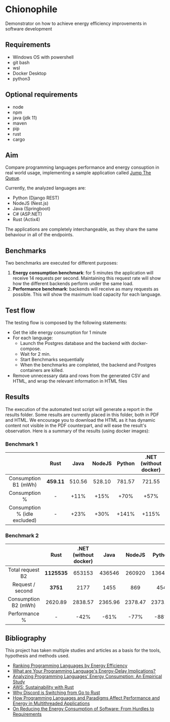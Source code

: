 # Chionophile
Demonstrator on how to achieve energy efficiency improvements  in software development

## Requirements
- Windows OS with powershell
- git bash
- wsl
- Docker Desktop
- python3

## Optional requirements
- node
- npm
- java (jdk 11)
- maven
- pip
- rust
- cargo

## Aim
Compare programming languages performance and energy consuption in real world usage, implementing a sample application called [Jump The Queue](https://github.com/devonfw/jump-the-queue).

Currently, the analyzed languages are:

- Python (Django REST)
- NodeJS (Nest.js)
- Java (Springboot)
- C# (ASP.NET)
- Rust (Actix4)

The applications are completely interchangeable, as they share the same behaviour in all of the endpoints.

## Benchmarks
Two benchmarks are executed for different purposes:
1. **Energy consumption benchmark**: for 5 minutes the application will receive 14 requests per second. Maintaining this request rate will show how the different backends perform under the same load.
2. **Performance benchmark**: backends will receive as many requests as possible. This will show the maximum load capacity for each language.


## Test flow

The testing flow is composed by the following statements:

- Get the idle energy consumption for 1 minute
- For each language:
  - Launch the Postgres database and the backend with docker-compose.
  - Wait for 2 min.
  - Start Benchmarks sequentially
  - When the benchmarks are completed, the backend and Postgres containers are killed.
- Remove unnecessary data and rows from the generated CSV and HTML, and wrap the relevant information in HTML files

## Results

The execution of the automated test script will generate a report in the results folder. Some results are currently placed in this folder, both in PDF and HTML. We encourage you to download the HTML as it has dynamic content not visible in the PDF counterpart, and will ease the result's observation. Here is a summary of the results (using docker images):

### Benchmark 1
|                               |  Rust      |  Java   |  NodeJS  |  Python |  .NET (without docker)   |
|:-----------------------------:|:----------:|:-------:|:--------:|:-------:|:------------------------:|
| Consumption B1 (mWh)          | **459.11** | 510.56  | 528.10   | 781.57  | 721.55                   | 
| Consumption %                 | -          | +11%    | +15%     | +70%    | +57%                     |
| Consumption % (idle excluded) | -          | +23%    | +30%     | +141%   | +115%                    |

### Benchmark 2
|                               |  Rust      |  .NET (without docker)    |  Java   |  NodeJS  |  Python  |
|:-----------------------------:|:----------:|:-------------------------:|:-------:|:--------:|:--------:|
| Total request B2              | **1125535**| 653153                    | 436546  | 260920   | 136474   | 
| Request / second              | **3751**   | 2177                      | 1455    | 869      | 454      |
| Consumption B2 (mWh)          | 2620.89    | 2838.57                   | 2365.96 | 2378.47  | 2373.36  |
| Performance %                 | -          | -42%                      | -61%    | -77%     | -88%     |


## Bibliography

This project has taken multiple studies and articles as a basis for the tools, hypothesis and methods used.

* [Ranking Programming Languages by Energy Efficiency](https://haslab.github.io/SAFER/scp21.pdf)
* [What are Your Programming Language's Energy-Delay Implications?](https://ieeexplore.ieee.org/document/8595213)
* [Analyzing Programming Languages’ Energy Consumption: An Empirical Study](https://stefanos1316.github.io/my_curriculum_vitae/GKS17.pdf)
* [AWS: Sustainability with Rust](https://aws.amazon.com/blogs/opensource/sustainability-with-rust/)
* [Why Discord is Switching from Go to Rust](https://discord.com/blog/why-discord-is-switching-from-go-to-rust)
* [How Programming Languages and Paradigms Affect Performance and Energy in Multithreaded Applications](https://ieeexplore.ieee.org/stamp/stamp.jsptp=&arnumber=7828287)
* [On Reducing the Energy Consumption of Software: From Hurdles to Requirements](https://hal.inria.fr/hal-02892900/document)

